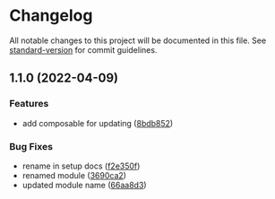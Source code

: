 # Changelog

All notable changes to this project will be documented in this file. See [standard-version](https://github.com/conventional-changelog/standard-version) for commit guidelines.

## 1.1.0 (2022-04-09)


### Features

* add composable for updating ([8bdb852](https://github.com/Intevel/nuxt-tags/commit/8bdb85244ec5e9dd8e29537a97f5cbe7b5dab1ec))


### Bug Fixes

* rename in setup docs ([f2e350f](https://github.com/Intevel/nuxt-tags/commit/f2e350fb07126a38863a9793eb0a9ab702c610f4))
* renamed module ([3690ca2](https://github.com/Intevel/nuxt-tags/commit/3690ca22d55f8040790d00c38cc27157d9172546))
* updated module name ([66aa8d3](https://github.com/Intevel/nuxt-tags/commit/66aa8d36a158db8a15b73afee66cf4cf3f31b1df))
